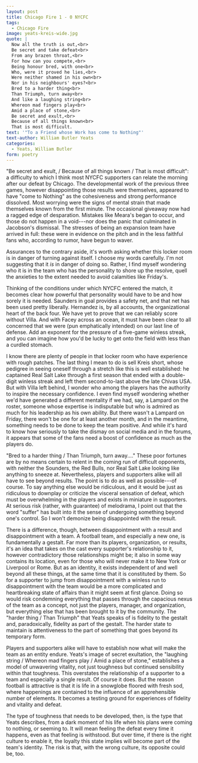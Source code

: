 ```yaml
---
layout: post
title: Chicago Fire 1 - 0 NYCFC
tags: 
  - Chicago Fire 
image: yeats-kreis-wide.jpg
quote: |
  Now all the truth is out,<br>
  Be secret and take defeat<br>
  From any brazen throat,<br>
  For how can you compete,<br>
  Being honour bred, with one<br>
  Who, were it proved he lies,<br>
  Were neither shamed in his own<br>
  Nor in his neighbours' eyes?<br>
  Bred to a harder thing<br>
  Than Triumph, turn away<br>
  And like a laughing string<br>
  Whereon mad fingers play<br>
  Amid a place of stone,<br>
  Be secret and exult,<br>
  Because of all things known<br>
  That is most difficult.
text: '"To a Friend whose Work has come to Nothing"' 
text-author: William Butler Yeats 
categories:
  - Yeats, William Butler
form: poetry
---
```


"Be secret and exult, / Because of all things known / That is most difficult": a difficulty to which I think most NYCFC supporters can relate the morning after our defeat by Chicago. The developmental work of the previous three games, however disappointing those results were themselves, appeared to have "come to Nothing" as the cohesiveness and strong performance dissolved. Most worrying were the signs of mental strain that made themselves known from the first minute. The occasional giveaway now had a ragged edge of desparation. Mistakes like Meara's began to occur, and those do not happen in a void---nor does the panic that culminated in Jacobson's dismissal. The stresses of being an expansion team have arrived in full: these were in evidence on the pitch and in the less faithful fans who, according to rumor, have begun to waver.<!--break-->

Assurances to the contrary aside, it's worth asking whether this locker room is in danger of turning against itself. I choose my words carefully. I'm not suggesting that it *is* in danger of doing so. Rather, I find myself wondering who it is in the team who has the personality to shore up the resolve, quell the anxieties to the extent needed to avoid calamities like Friday's. 

Thinking of the conditions under which NYCFC entered the match, it becomes clear how powerful that personality would have to be and how sorely it is needed. Saunders in goal provides a safety net, and that net has been used pretty liberally. Hernandez is, by all accounts, the organizational heart of the back four. We have yet to prove that we can reliably score without Villa. And with Facey across an ocean, it must have been clear to all concerned that we were (pun emphatically intended) on our last line of defense. Add an exponent for the pressure of a five-game winless streak, and you can imagine how you'd be lucky to get onto the field with less than a curdled stomach. 

I know there are plenty of people in that locker room who have experience with rough patches. The last thing I mean to do is sell Kreis short, whose pedigree in seeing oneself through a stretch like this is well established: he captained Real Salt Lake through a first season that ended with a double-digit winless streak and left them second-to-last above the late Chivas USA. But with Villa left behind, I wonder who among the players has the authority to inspire the necessary confidence. I even find myself wondering whether we'd have generated a different mentality if we had, say, a Lampard on the roster, someone whose expertise is indisputable but who is admired as much for his leadership as his own ability. But there wasn't a Lampard on Friday, there won't be one for at least another month, and in the meantime, something needs to be done to keep the team positive. And while it's hard to know how seriously to take the dismay on social media and in the forums, it appears that some of the fans need a boost of confidence as much as the players do.

"Bred to a harder thing / Than Triumph, turn away...." These poor fortunes are by no means certain to relent in the coming run of difficult opponents, with neither the Sounders, the Red Bulls, nor Real Salt Lake looking like anything to sneeze at. Nevertheless, players and supporters alike will all have to see beyond results. The point is to do as well as possible---of course. To say anything else would be ridiculous, and it would be just as ridiculous to downplay or criticize the visceral sensation of defeat, which must be overwhelming in the players and exists in miniature in supporters. At serious risk (rather, with guarantee) of melodrama, I point out that the word "suffer" has built into it the sense of undergoing something beyond one's control. So I won't demonize being disappointed with the result. 

There is a difference, though, between disappointment with a result and disappointment with a team. A football team, and especially a new one, is fundamentally a gestalt. Far more than its players, organization, or results, it's an idea that takes on the cast every supporter's relationship to it, however contradictory those relationships might be; it also in some way contains its location, even for those who will never make it to New York or Liverpool or Rome. But as an identity, it exists independent of and well beyond all these things, at the same time that it is constituted by them. So for a supporter to jump from disappointment with a winless run to disappointment with the team would be a more complicated and heartbreaking state of affairs than it might seem at first glance. Doing so would risk condemning everything that passes through the capacious nexus of the team as a concept, not just the players, manager, and organization, but everything else that has been brought to it by the community. The "harder thing / Than Triumph" that Yeats speaks of is fidelity to the gestalt and, paradoxically, fidelity as part of the gestalt. The harder state to maintain is attentiveness to the part of something that goes beyond its temporary form. 

Players and supporters alike will have to establish now what will make the team as an entity endure. Yeats's image of secret exultation, the "laughing string / Whereon mad fingers play / Amid a place of stone," establishes a model of unwavering vitality, not just toughness but continued sensibility within that toughness. This overstates the relationship of a supporter to a team and especially a single result. Of course it does. But the reason football is attractive is that it is life in a snowglobe floored with fresh sod, where happenings are contained to the influence of an apprehensible number of elements. It becomes a testing ground for experiences of fidelity and vitality and defeat.

The type of toughness that needs to be developed, then, is the type that Yeats describes, from a dark moment of his life when his plans were coming to nothing, or seeming to. It will mean feeling the defeat every time it happens, even as that feeling is withstood. But over time, if there is the right culture to enable it, the loyalty this state implies will become part of the team's identity. The risk is that, with the wrong culture, its opposite could be, too.

